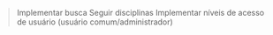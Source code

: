 > Implementar busca
> Seguir disciplinas
> Implementar níveis de acesso de usuário (usuário comum/administrador)
> 